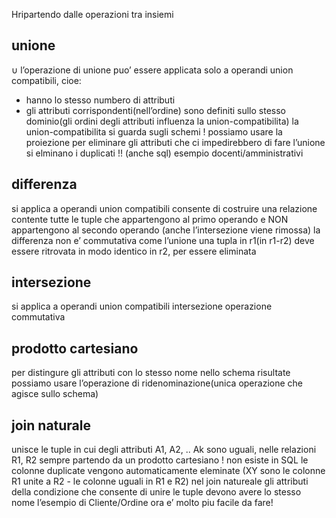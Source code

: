 Hripartendo dalle operazioni tra insiemi
## unione
$\cup$
l’operazione di unione puo’ essere applicata solo a operandi union compatibili, cioe:
- hanno lo stesso numbero di attributi
- gli attributi corrispondenti(nell’ordine) sono definiti sullo stesso dominio(gli ordini degli attributi influenza la union-compatibilita)
la union-compatibilita si guarda sugli schemi !
possiamo usare la proiezione per eliminare gli attributi che ci impedirebbero di fare l’unione
si elminano i duplicati !! (anche sql)
esempio docenti/amministrativi
## differenza
si applica a operandi union compatibili
consente di costruire una relazione contente tutte le tuple che appartengono al primo operando e NON appartengono al secondo operando (anche l’intersezione viene rimossa)
la differenza non e’ commutativa come l’unione
una tupla in r1(in r1-r2) deve essere ritrovata in modo identico in r2, per essere eliminata
## intersezione
si applica a operandi union compatibili
intersezione
operazione commutativa
## prodotto cartesiano
per distingure gli attributi con lo stesso nome nello schema risultate possiamo usare l’operazione di ridenominazione(unica operazione che agisce sullo schema)
## join naturale
unisce le tuple in cui degli attributi A1, A2, .. Ak sono uguali, nelle relazioni R1, R2
sempre partendo da un prodotto cartesiano !
non esiste in SQL
le colonne duplicate vengono automaticamente eleminate (XY sono le colonne R1 unite a R2 - le colonne uguali in R1 e R2)
nel join natureale gli attributi della condizione che consente di unire le tuple devono avere lo stesso nome
l’esempio di Cliente/Ordine ora e’ molto piu facile da fare!